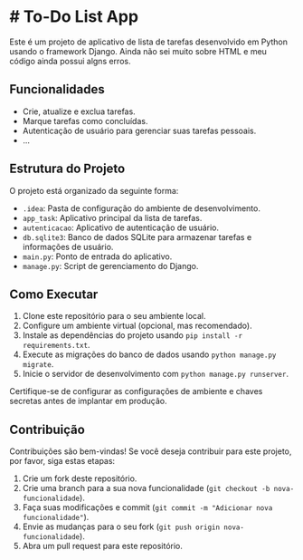 # # To-Do List App

Este é um projeto de aplicativo de lista de tarefas desenvolvido em Python usando o framework Django.
Ainda não sei muito sobre HTML e meu código ainda possui algns erros.

## Funcionalidades

- Crie, atualize e exclua tarefas.
- Marque tarefas como concluídas.
- Autenticação de usuário para gerenciar suas tarefas pessoais.
- ...

## Estrutura do Projeto

O projeto está organizado da seguinte forma:

- `.idea`: Pasta de configuração do ambiente de desenvolvimento.
- `app_task`: Aplicativo principal da lista de tarefas.
- `autenticacao`: Aplicativo de autenticação de usuário.
- `db.sqlite3`: Banco de dados SQLite para armazenar tarefas e informações de usuário.
- `main.py`: Ponto de entrada do aplicativo.
- `manage.py`: Script de gerenciamento do Django.

## Como Executar

1. Clone este repositório para o seu ambiente local.
2. Configure um ambiente virtual (opcional, mas recomendado).
3. Instale as dependências do projeto usando `pip install -r requirements.txt`.
4. Execute as migrações do banco de dados usando `python manage.py migrate`.
5. Inicie o servidor de desenvolvimento com `python manage.py runserver`.

Certifique-se de configurar as configurações de ambiente e chaves secretas antes de implantar em produção.

## Contribuição

Contribuições são bem-vindas! Se você deseja contribuir para este projeto, por favor, siga estas etapas:

1. Crie um fork deste repositório.
2. Crie uma branch para a sua nova funcionalidade (`git checkout -b nova-funcionalidade`).
3. Faça suas modificações e commit (`git commit -m "Adicionar nova funcionalidade"`).
4. Envie as mudanças para o seu fork (`git push origin nova-funcionalidade`).
5. Abra um pull request para este repositório.


